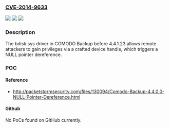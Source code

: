 ### [CVE-2014-9633](https://cve.mitre.org/cgi-bin/cvename.cgi?name=CVE-2014-9633)
![](https://img.shields.io/static/v1?label=Product&message=n%2Fa&color=blue)
![](https://img.shields.io/static/v1?label=Version&message=n%2Fa&color=blue)
![](https://img.shields.io/static/v1?label=Vulnerability&message=n%2Fa&color=brighgreen)

### Description

The bdisk.sys driver in COMODO Backup before 4.4.1.23 allows remote attackers to gain privileges via a crafted device handle, which triggers a NULL pointer dereference.

### POC

#### Reference
- http://packetstormsecurity.com/files/130094/Comodo-Backup-4.4.0.0-NULL-Pointer-Dereference.html

#### Github
No PoCs found on GitHub currently.

